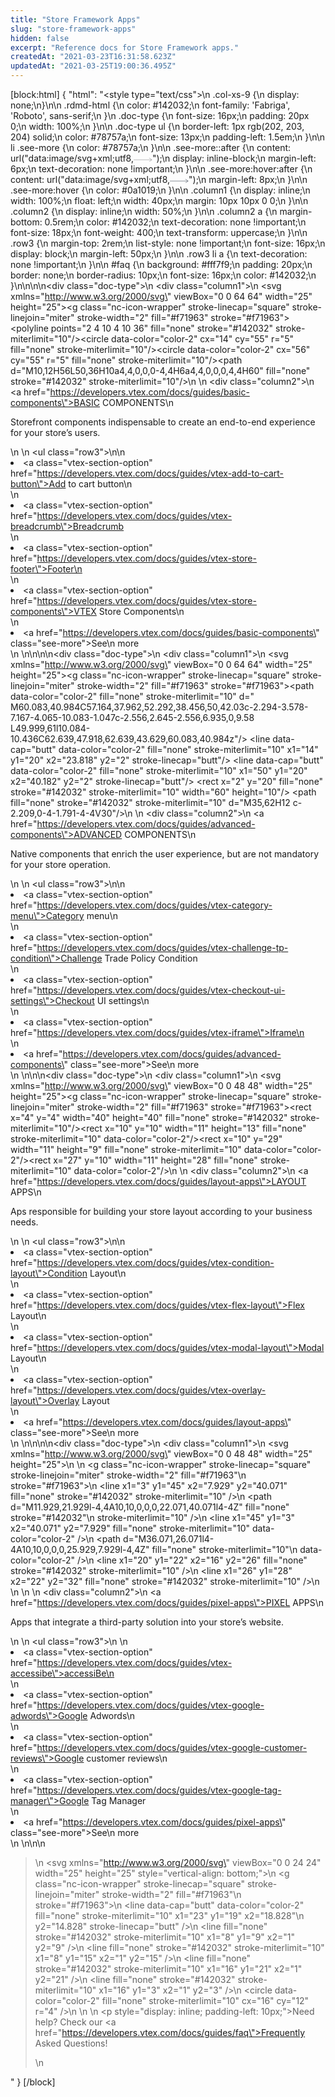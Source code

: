 ```yaml
---
title: "Store Framework Apps"
slug: "store-framework-apps"
hidden: false
excerpt: "Reference docs for Store Framework apps."
createdAt: "2021-03-23T16:31:58.623Z"
updatedAt: "2021-03-25T19:00:36.495Z"
---
```

[block:html]
{
  "html": "<style type=\"text/css\">\n    .col-xs-9 {\n       display: none;\n}\n\n    .rdmd-html {\n        color: #142032;\n        font-family: 'Fabriga', 'Roboto', sans-serif;\n    }\n    .doc-type {\n        font-size: 16px;\n        padding: 20px 0;\n        width: 100%;\n    }\n\n    .doc-type ul {\n        border-left: 1px rgb(202, 203, 204) solid;\n        color: #78757a;\n        font-size: 13px;\n        padding-left: 1.5em;\n    }\n\n    li .see-more {\n        color: #78757a;\n    }\n\n    .see-more::after {\n        content: url(\"data:image/svg+xml;utf8,<svg xmlns='http://www.w3.org/2000/svg' width='30' height='14' viewBox='0 -8 59 14' fill='none'><path d='M0 7H57' stroke='rgb(120, 117, 122)'></path><path d='M49 1L57.5 7L49 13' stroke='rgb(120, 117, 122)'></path></svg>\");\n        display: inline-block;\n        margin-left: 6px;\n        text-decoration: none !important;\n    }\n\n    .see-more:hover:after {\n        content: url(\"data:image/svg+xml;utf8,<svg xmlns='http://www.w3.org/2000/svg' width='30' height='14' viewBox='0 -8 59 14' fill='none'><path d='M0 7H57' stroke='rgb(20, 32, 50)'></path><path d='M49 1L57.5 7L49 13' stroke='rgb(20, 32, 50)'></path></svg>\");\n        margin-left: 8px;\n    }\n\n    .see-more:hover {\n        color: #0a1019;\n    }\n\n    .column1 {\n        display: inline;\n        width: 100%;\n        float: left;\n        width: 40px;\n        margin: 10px 10px 0 0;\n    }\n\n    .column2 {\n        display: inline;\n        width: 50%;\n    }\n\n    .column2 a {\n        margin-bottom: 0.5rem;\n        color: #142032;\n        text-decoration: none !important;\n        font-size: 18px;\n        font-weight: 400;\n        text-transform: uppercase;\n    }\n\n    .row3 {\n        margin-top: 2rem;\n        list-style: none !important;\n        font-size: 16px;\n        display: block;\n        margin-left: 50px;\n    }\n\n    .row3 li a {\n        text-decoration: none !important;\n    }\n\n    #faq {\n        background: #fff7f9;\n        padding: 20px;\n        border: none;\n        border-radius: 10px;\n        font-size: 16px;\n        color: #142032;\n    }\n</style>\n\n\n<div class=\"doc-type\">\n    <div class=\"column1\">\n        <svg xmlns=\"http://www.w3.org/2000/svg\" viewBox=\"0 0 64 64\" width=\"25\" height=\"25\"><title>shopping cart 2</title><g class=\"nc-icon-wrapper\" stroke-linecap=\"square\" stroke-linejoin=\"miter\" stroke-width=\"2\" fill=\"#f71963\" stroke=\"#f71963\"><polyline points=\"2 4 10 4 10 36\" fill=\"none\" stroke=\"#142032\" stroke-miterlimit=\"10\"/><circle data-color=\"color-2\" cx=\"14\" cy=\"55\" r=\"5\" fill=\"none\" stroke-miterlimit=\"10\"/><circle data-color=\"color-2\" cx=\"56\" cy=\"55\" r=\"5\" fill=\"none\" stroke-miterlimit=\"10\"/><path d=\"M10,12H56L50,36H10a4,4,0,0,0-4,4H6a4,4,0,0,0,4,4H60\" fill=\"none\" stroke=\"#142032\" stroke-miterlimit=\"10\"/></g></svg>\n    </div>\n    <div class=\"column2\">\n        <a href=\"https://developers.vtex.com/docs/guides/basic-components\">BASIC COMPONENTS</a>\n        <p>Storefront components indispensable to create an end-to-end experience for your store’s users.</p>\n    </div>\n    <ul class=\"row3\">\n\n        <li><a class=\"vtex-section-option\" href=\"https://developers.vtex.com/docs/guides/vtex-add-to-cart-button\">Add to cart button\n        </li>\n        <li><a class=\"vtex-section-option\" href=\"https://developers.vtex.com/docs/guides/vtex-breadcrumb\">Breadcrumb</li>\n        <li><a class=\"vtex-section-option\" href=\"https://developers.vtex.com/docs/guides/vtex-store-footer\">Footer\n        </li>\n        <li><a class=\"vtex-section-option\" href=\"https://developers.vtex.com/docs/guides/vtex-store-components\">VTEX Store Components\n        </li>\n        <li><a href=\"https://developers.vtex.com/docs/guides/basic-components\" class=\"see-more\">See\n                more</a></li>\n    </ul>\n</div>\n\n\n<div class=\"doc-type\">\n    <div class=\"column1\">\n        <svg xmlns=\"http://www.w3.org/2000/svg\" viewBox=\"0 0 64 64\" width=\"25\" height=\"25\"><title>basket favorite</title><g class=\"nc-icon-wrapper\" stroke-linecap=\"square\" stroke-linejoin=\"miter\" stroke-width=\"2\" fill=\"#f71963\" stroke=\"#f71963\"><path data-color=\"color-2\" fill=\"none\" stroke-miterlimit=\"10\" d=\" M60.083,40.984C57.164,37.962,52.292,38.456,50,42.03c-2.294-3.578-7.167-4.065-10.083-1.047c-2.556,2.645-2.556,6.935,0,9.58 L49.999,61l10.084-10.436C62.639,47.918,62.639,43.629,60.083,40.984z\"/> <line data-cap=\"butt\" data-color=\"color-2\" fill=\"none\" stroke-miterlimit=\"10\" x1=\"14\" y1=\"20\" x2=\"23.818\" y2=\"2\" stroke-linecap=\"butt\"/> <line data-cap=\"butt\" data-color=\"color-2\" fill=\"none\" stroke-miterlimit=\"10\" x1=\"50\" y1=\"20\" x2=\"40.182\" y2=\"2\" stroke-linecap=\"butt\"/> <rect x=\"2\" y=\"20\" fill=\"none\" stroke=\"#142032\" stroke-miterlimit=\"10\" width=\"60\" height=\"10\"/> <path fill=\"none\" stroke=\"#142032\" stroke-miterlimit=\"10\" d=\"M35,62H12 c-2.209,0-4-1.791-4-4V30\"/></g></svg>\n    </div>\n    <div class=\"column2\">\n        <a href=\"https://developers.vtex.com/docs/guides/advanced-components\">ADVANCED COMPONENTS</a>\n        <p>Native components that enrich the user experience, but are not mandatory for your store operation.</p>\n    </div>\n    <ul class=\"row3\">\n\n        <li><a class=\"vtex-section-option\" href=\"https://developers.vtex.com/docs/guides/vtex-category-menu\">Category menu\n        </li>\n        <li><a class=\"vtex-section-option\" href=\"https://developers.vtex.com/docs/guides/vtex-challenge-tp-condition\">Challenge Trade Policy Condition</li>\n        <li><a class=\"vtex-section-option\" href=\"https://developers.vtex.com/docs/guides/vtex-checkout-ui-settings\">Checkout UI settings\n        </li>\n        <li><a class=\"vtex-section-option\" href=\"https://developers.vtex.com/docs/guides/vtex-iframe\">Iframe\n        </li>\n        <li><a href=\"https://developers.vtex.com/docs/guides/advanced-components\" class=\"see-more\">See\n                more</a></li>\n    </ul>\n</div>\n\n<div class=\"doc-type\">\n    <div class=\"column1\">\n        <svg xmlns=\"http://www.w3.org/2000/svg\" viewBox=\"0 0 48 48\" width=\"25\" height=\"25\"><title>board 2</title><g class=\"nc-icon-wrapper\" stroke-linecap=\"square\" stroke-linejoin=\"miter\" stroke-width=\"2\" fill=\"#f71963\" stroke=\"#f71963\"><rect x=\"4\" y=\"4\" width=\"40\" height=\"40\" fill=\"none\" stroke=\"#142032\" stroke-miterlimit=\"10\"/><rect x=\"10\" y=\"10\" width=\"11\" height=\"13\" fill=\"none\" stroke-miterlimit=\"10\" data-color=\"color-2\"/><rect x=\"10\" y=\"29\" width=\"11\" height=\"9\" fill=\"none\" stroke-miterlimit=\"10\" data-color=\"color-2\"/><rect x=\"27\" y=\"10\" width=\"11\" height=\"28\" fill=\"none\" stroke-miterlimit=\"10\" data-color=\"color-2\"/></g></svg>\n    </div>\n    <div class=\"column2\">\n        <a href=\"https://developers.vtex.com/docs/guides/layout-apps\">LAYOUT APPS</a>\n        <p>Aps responsible for building your store layout according to your business needs.</p>\n    </div>\n    <ul class=\"row3\">\n\n        <li><a class=\"vtex-section-option\" href=\"https://developers.vtex.com/docs/guides/vtex-condition-layout\">Condition Layout\n        </li>\n        <li><a class=\"vtex-section-option\" href=\"https://developers.vtex.com/docs/guides/vtex-flex-layout\">Flex Layout\n        </li>\n        <li><a class=\"vtex-section-option\" href=\"https://developers.vtex.com/docs/guides/vtex-modal-layout\">Modal Layout\n        </li>\n        <li><a class=\"vtex-section-option\" href=\"https://developers.vtex.com/docs/guides/vtex-overlay-layout\">Overlay Layout</li>\n        <li><a href=\"https://developers.vtex.com/docs/guides/layout-apps\" class=\"see-more\">See\n                more</a></li>\n    </ul>\n</div>\n\n\n<div class=\"doc-type\">\n    <div class=\"column1\">\n        <svg xmlns=\"http://www.w3.org/2000/svg\" viewBox=\"0 0 48 48\" width=\"25\" height=\"25\">\n            <title>plug 2</title>\n            <g class=\"nc-icon-wrapper\" stroke-linecap=\"square\" stroke-linejoin=\"miter\" stroke-width=\"2\" fill=\"#f71963\"\n                stroke=\"#f71963\">\n                <line x1=\"3\" y1=\"45\" x2=\"7.929\" y2=\"40.071\" fill=\"none\" stroke=\"#142032\" stroke-miterlimit=\"10\" />\n                <path d=\"M11.929,21.929l-4,4A10,10,0,0,0,22.071,40.071l4-4Z\" fill=\"none\" stroke=\"#142032\"\n                    stroke-miterlimit=\"10\" />\n                <line x1=\"45\" y1=\"3\" x2=\"40.071\" y2=\"7.929\" fill=\"none\" stroke-miterlimit=\"10\" data-color=\"color-2\" />\n                <path d=\"M36.071,26.071l4-4A10,10,0,0,0,25.929,7.929l-4,4Z\" fill=\"none\" stroke-miterlimit=\"10\"\n                    data-color=\"color-2\" />\n                <line x1=\"20\" y1=\"22\" x2=\"16\" y2=\"26\" fill=\"none\" stroke=\"#142032\" stroke-miterlimit=\"10\" />\n                <line x1=\"26\" y1=\"28\" x2=\"22\" y2=\"32\" fill=\"none\" stroke=\"#142032\" stroke-miterlimit=\"10\" />\n            </g>\n        </svg>\n    </div>\n    <div class=\"column2\">\n        <a href=\"https://developers.vtex.com/docs/guides/pixel-apps\">PIXEL APPS</a>\n        <p>Apps that integrate a third-party solution into your store’s website.</p>\n    </div>\n    <ul class=\"row3\">\n        \n    <li><a class=\"vtex-section-option\" href=\"https://developers.vtex.com/docs/guides/vtex-accessibe\">accessiBe\n    </li>\n    <li><a class=\"vtex-section-option\" href=\"https://developers.vtex.com/docs/guides/vtex-google-adwords\">Google Adwords\n    </li>\n    <li><a class=\"vtex-section-option\" href=\"https://developers.vtex.com/docs/guides/vtex-google-customer-reviews\">Google customer reviews\n    </li>\n    <li><a class=\"vtex-section-option\" href=\"https://developers.vtex.com/docs/guides/vtex-google-tag-manager\">Google Tag Manager</li>\n    <li><a href=\"https://developers.vtex.com/docs/guides/pixel-apps\" class=\"see-more\">See\n            more</a></li>\n    </ul>\n</div>\n\n<blockquote id='faq'>\n    <svg xmlns=\"http://www.w3.org/2000/svg\" viewBox=\"0 0 24 24\" width=\"25\" height=\"25\" style=\"vertical-align: bottom;\">\n        <g class=\"nc-icon-wrapper\" stroke-linecap=\"square\" stroke-linejoin=\"miter\" stroke-width=\"2\" fill=\"#f71963\"\n            stroke=\"#f71963\">\n            <line data-cap=\"butt\" data-color=\"color-2\" fill=\"none\" stroke-miterlimit=\"10\" x1=\"23\" y1=\"19\" x2=\"18.828\"\n                y2=\"14.828\" stroke-linecap=\"butt\" />\n            <line fill=\"none\" stroke=\"#142032\" stroke-miterlimit=\"10\" x1=\"8\" y1=\"9\" x2=\"1\" y2=\"9\" />\n            <line fill=\"none\" stroke=\"#142032\" stroke-miterlimit=\"10\" x1=\"8\" y1=\"15\" x2=\"1\" y2=\"15\" />\n            <line fill=\"none\" stroke=\"#142032\" stroke-miterlimit=\"10\" x1=\"16\" y1=\"21\" x2=\"1\" y2=\"21\" />\n            <line fill=\"none\" stroke=\"#142032\" stroke-miterlimit=\"10\" x1=\"16\" y1=\"3\" x2=\"1\" y2=\"3\" />\n            <circle data-color=\"color-2\" fill=\"none\" stroke-miterlimit=\"10\" cx=\"16\" cy=\"12\" r=\"4\" />\n        </g>\n    </svg>\n    <p style=\"display: inline; padding-left: 10px;\">Need help? Check our <a href=\"https://developers.vtex.com/docs/guides/faq\">Frequently Asked Questions!</a></p>\n</blockquote>"
}
[/block]